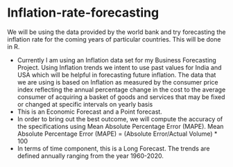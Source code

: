 # Inflation-rate-forecasting
We will be using the data provided by the world bank and try forecasting the inflation rate for the coming years of particular countries. This will be done in R.
- Currently I am using an Inflation data set for my Business Forecasting Project. Using Inflation trends we intent to use past values for India and USA which will be helpful in forecasting future inflation. The data that we are using is based on Inflation as measured by the consumer price index reflecting the annual percentage change in the cost to the average consumer of acquiring a basket of goods and services that may be fixed or changed at specific intervals on yearly basis
- This is an Economic Forecast and a Point forecast.
- In order to bring out the best outcome, we will compute the accuracy of the specifications using Mean Absolute Percentage Error (MAPE). Mean Absolute Percentage Error (MAPE) = (Absolute Error/Actual Volume) * 100
- In terms of time component, this is a Long Forecast. The trends are defined annually ranging from the year 1960-2020.
